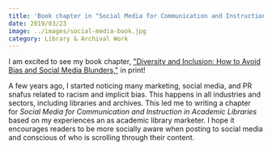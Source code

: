 ```yaml
---
title: 'Book chapter in "Social Media for Communication and Instruction in Academic Libraries" published'
date: 2019/03/23
image: ../images/social-media-book.jpg
category: Library & Archival Work
---
```


I am excited to see my book chapter, ["Diversity and Inclusion: How to Avoid Bias and Social Media Blunders,"](https://repository.arizona.edu/handle/10150/631799) in print!

A few years ago, I started noticing many marketing, social media, and PR snafus related to racism and implicit bias. This happens in all industries and sectors, including libraries and archives. This led me to writing a chapter for *Social Media for Communication and Instruction in Academic Libraries* based on my experiences an as academic library marketer. I hope it encourages readers to be more socially aware when posting to social media and conscious of who is scrolling through their content.
